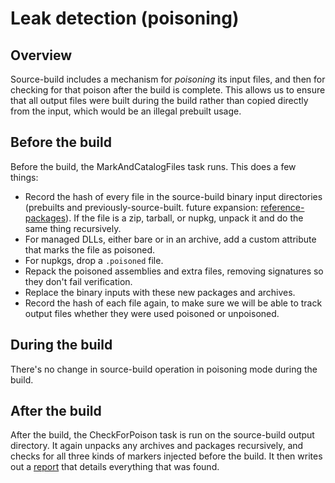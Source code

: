 # Leak detection (poisoning)

## Overview

Source-build includes a mechanism for *poisoning* its input files, and then for checking for that poison after the build is complete.  This allows us to ensure that all output files were built during the build rather than copied directly from the input, which would be an illegal prebuilt usage.

## Before the build

Before the build, the MarkAndCatalogFiles task runs.  This does a few things:

- Record the hash of every file in the source-build binary input directories (prebuilts and previously-source-built.  future expansion: [reference-packages](https://github.com/dotnet/source-build/issues/2817)).  If the file is a zip, tarball, or nupkg, unpack it and do the same thing recursively.
- For managed DLLs, either bare or in an archive, add a custom attribute that marks the file as poisoned.
- For nupkgs, drop a `.poisoned` file.
- Repack the poisoned assemblies and extra files, removing signatures so they don't fail verification.
- Replace the binary inputs with these new packages and archives.
- Record the hash of each file again, to make sure we will be able to track output files whether they were used poisoned or unpoisoned.

## During the build

There's no change in source-build operation in poisoning mode during the build.

## After the build

After the build, the CheckForPoison task is run on the source-build output directory.  It again unpacks any archives and packages recursively, and checks for all three kinds of markers injected before the build.  It then writes out a [report](poison-report-format.md) that details everything that was found.